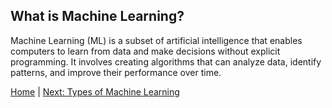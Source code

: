 ## What is Machine Learning?
Machine Learning (ML) is a subset of artificial intelligence that enables computers to learn from data and make decisions without explicit programming. It involves creating algorithms that can analyze data, identify patterns, and improve their performance over time.


[Home](README.md) | [Next: Types of Machine Learning](types.md)
